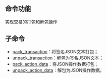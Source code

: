 ## 命令功能
实现交易的打包和解包操作

## 子命令
- [pack_transaction](pack_transaction)：将签名JSON文本打包；
- [unpack_transaction](unpack_transaction)：解包为签名JSON文本；
- [pack_action_data](pack_action_data)：将JSON操作数据打包；
- [unpack_action_data](unpack_action_data)：解包为JSON操作数据。